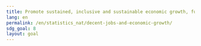 ```yaml
---
title: Promote sustained, inclusive and sustainable economic growth, full and productive employment and decent work for all
lang: en
permalink: /en/statistics_nat/decent-jobs-and-economic-growth/
sdg_goal: 8
layout: goal
---
```


